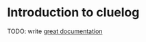 # Introduction to cluelog

TODO: write [great documentation](http://jacobian.org/writing/what-to-write/)
